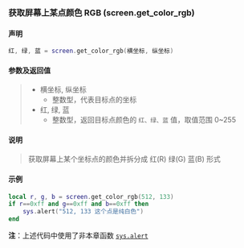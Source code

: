 ### 获取屏幕上某点颜色 RGB \(**screen\.get\_color\_rgb**\)


#### 声明
```lua
红, 绿, 蓝 = screen.get_color_rgb(横坐标, 纵坐标)
```

#### 参数及返回值
> - 横坐标, 纵坐标
>   - 整数型，代表目标点的坐标
> - 红, 绿, 蓝
>   - 整数型，返回目标点颜色的 `红、绿、蓝` 值，取值范围 0~255

#### 说明
> 获取屏幕上某个坐标点的颜色并拆分成 红\(R\) 绿\(G\) 蓝\(B\) 形式  
  
#### 示例  
```lua
local r, g, b = screen.get_color_rgb(512, 133)
if r==0xff and g==0xff and b==0xff then
    sys.alert("512, 133 这个点是纯白色")
end
```
**注**：上述代码中使用了非本章函数 [`sys.alert`](/Handbook/sys/sys.alert.md)

